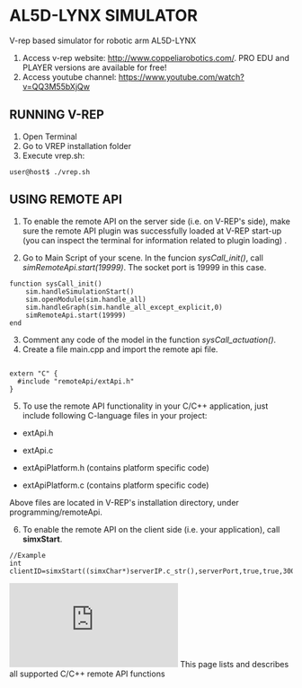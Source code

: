 # AL5D-LYNX SIMULATOR

V-rep based simulator for robotic arm AL5D-LYNX

1. Access v-rep website: http://www.coppeliarobotics.com/. PRO EDU and PLAYER versions are available for free!
2. Access youtube channel: https://www.youtube.com/watch?v=QQ3M55bXjQw

## RUNNING V-REP 
1. Open Terminal
2. Go to VREP installation folder
3. Execute vrep.sh: 

`user@host$ ./vrep.sh`

## USING REMOTE API

1. To enable the remote API on the server side (i.e. on V-REP's side), make sure the remote API plugin was successfully loaded at V-REP start-up (you can inspect the terminal for information related to plugin loading) .

2. Go to Main Script of your scene. In the funcion *sysCall_init()*, call *simRemoteApi.start(19999)*. The socket port is 19999 in this case.

```
function sysCall_init()
    sim.handleSimulationStart()
    sim.openModule(sim.handle_all)
    sim.handleGraph(sim.handle_all_except_explicit,0)
    simRemoteApi.start(19999)
end
```
3. Comment any code of the model in the function *sysCall_actuation()*.
4. Create a file main.cpp and import the remote api file.
```

extern "C" {
  #include "remoteApi/extApi.h"
}

```
5. To use the remote API functionality in your C/C++ application, just include following C-language files in your project:

- extApi.h 

- extApi.c 

- extApiPlatform.h (contains platform specific code)

- extApiPlatform.c (contains platform specific code)

Above files are located in V-REP's installation directory, under programming/remoteApi. 

6. To enable the remote API on the client side (i.e. your application), call **simxStart**.

```
//Example
int clientID=simxStart((simxChar*)serverIP.c_str(),serverPort,true,true,3000,5);

```
![This page](http://www.coppeliarobotics.com/helpFiles/en/remoteApiFunctions.htm) This page lists and describes all supported C/C++ remote API functions
